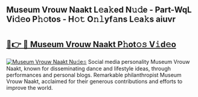 ## Museum Vrouw Naakt L𝚎a𝚔ed N𝚞𝚍e - Part-WqL Vi𝚍𝚎o P𝚑𝚘tos - H𝚘𝚝 O𝚗𝚕yf𝚊ns L𝚎a𝚔s aiuvr

# <h2><a href="http://kf3cxp.oniu.top/?m=Museum+Vrouw+Naakt">🔗👉 🔴 Museum Vrouw Naakt P𝚑ot𝚘𝚜 V𝚒d𝚎o</a></h2>

[![Museum Vrouw Naakt Nu𝚍e𝚜](https://i.imgur.com/0qMVB7G.gif)](http://kf3cxp.oniu.top/?m=Museum+Vrouw+Naakt)
Social media personality Museum Vrouw Naakt, known for disseminating dance and lifestyle ideas, through performances and personal blogs. Remarkable philanthropist Museum Vrouw Naakt, acclaimed for their generous contributions and efforts to improve the world.  
